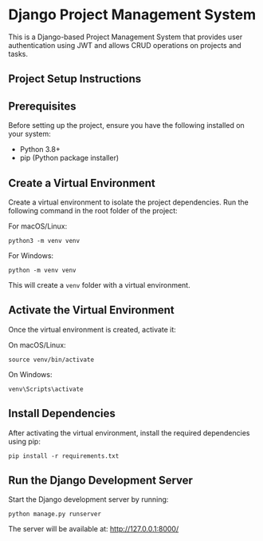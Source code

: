 # Django Project Management System

This is a Django-based Project Management System that provides user authentication using JWT and allows CRUD operations on projects and tasks.

## Project Setup Instructions

## Prerequisites
Before setting up the project, ensure you have the following installed on your system:
- Python 3.8+
- pip (Python package installer)

## Create a Virtual Environment
Create a virtual environment to isolate the project dependencies. Run the following command in the root folder of the project:

For macOS/Linux:
```
python3 -m venv venv
```

For Windows:
```
python -m venv venv
```
This will create a `venv` folder with a virtual environment.

##  Activate the Virtual Environment

Once the virtual environment is created, activate it:

On macOS/Linux:
```
source venv/bin/activate
```

On Windows:
```
venv\Scripts\activate
```

##  Install Dependencies

After activating the virtual environment, install the required dependencies using pip:
 ```
 pip install -r requirements.txt
```

##  Run the Django Development Server

Start the Django development server by running:
```
python manage.py runserver
```
The server will be available at: http://127.0.0.1:8000/
